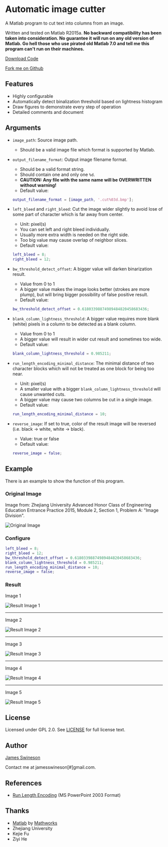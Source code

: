 # Automatic image cutter

A Matlab program to cut text into columns from an image.

Written and tested on Matlab R2015a. **No backward compatibility has been taken into consideration. No guarantee it will run on any old version of Matlab. Go hell those who use pirated old Matlab 7.0 and tell me this program can't run on their machines.**

[Download Code](https://github.com/Jamesits/auto-image-cutter/releases)

[Fork me on Github](https://github.com/Jamesits/auto-image-cutter)

## Features

 * Highly configurable
 * Automatically detect binalization threshold based on lightness histogram
 * Draw figures to demonstrate every step of operation
 * Detailed comments and document

## Arguments

 * `image_path`:
    Source image path.
    * Should be a valid image file which format is supported by Matlab.

 * `output_filename_format`:
    Output image filename format.
    * Should be a valid format string.
    * Should contain one and only one `%d`.
    * **CAUTION: Any file with the same name will be OVERWRITTEN without warning!**
    * Default value:
    ```Matlab
    output_filename_format = [image_path, '.cut%03d.bmp'];
    ```
 * `left_bleed` and `right_bleed`:
    Cut the image wider slightly to avoid lose of some part of character which is far away from center.
    * Unit: pixel(s)
    * You can set left and right bleed individually.
    * Usually more extra width is needed on the right side.
    * Too big value may cause overlap of neighbor slices.
    * Default value:
    ```Matlab
    left_bleed = 8;
    right_bleed = 12;
    ```
 * `bw_threshold_detect_offset`:
    A bigger value will darken binarization result.
    * Value from 0 to 1
    * A bigger value makes the image looks better (strokes are more plump), but will bring bigger possibility of false positive result.
    * Default value:
    ```Matlab
    bw_threshold_detect_offset = 0.61803398874989484820458683436;
    ```
 * `blank_column_lightness_threshold`:
    A bigger value requires more blank (white) pixels in a column to be detected as a blank column.
    * Value from 0 to 1
    * A bigger value will result in wider cut result and sometimes too wide.
    * Default value:
    ```Matlab
    blank_column_lightness_threshold = 0.985211;
    ```
 * `run_length_encoding_minimal_distance`:
    The minimal distance of two character blocks which will not be treated as one block for being too near.
    * Unit: pixel(s)
    * A smaller value with a bigger `blank_column_lightness_threshold` will cause unwanted cuts.
    * A bigger value may cause two columns be cut in a single image.
    * Default value:
    ```Matlab
    run_length_encoding_minimal_distance = 10;
    ```
 * `reverse_image`:
    If set to true, color of the result image will be reversed (i.e. black -> white, white -> black).
    * Value: true or false
    * Default value:
    ```Matlab
    reverse_image = false;
    ```

## Example

There is an example to show the function of this program.

### Original Image

Image from: Zhejiang University Advanced Honor Class of Engineering Education Entrance Practice 2015, Module 2, Section 1, Problem A: "Image Division".

![Original Image](sample/sample.bmp)

### Configure

```Matlab
left_bleed = 8;
right_bleed = 12;
bw_threshold_detect_offset = 0.61803398874989484820458683436;
blank_column_lightness_threshold = 0.985211;
run_length_encoding_minimal_distance = 10;
reverse_image = false;
```

### Result

Image 1

![Result Image 1](sample/sample.bmp.cut001.bmp)

* * *

Image 2

![Result Image 2](sample/sample.bmp.cut002.bmp)

* * *

Image 3

![Result Image 3](sample/sample.bmp.cut003.bmp)

* * *

Image 4

![Result Image 4](sample/sample.bmp.cut004.bmp)

* * *

Image 5

![Result Image 5](sample/sample.bmp.cut005.bmp)

## License

Licensed under GPL 2.0. See [LICENSE](LICENSE) for full license text.

## Author

[James Swineson](http://swineson.me)

Contact me at jamesswineson[#]gmail.com.

## References

* [Run Length Encoding](http://ihoque.bol.ucla.edu/presentation.ppt) (MS PowerPoint 2003 Format)

## Thanks

 * [Matlab](https://www.mathworks.com/products/matlab/) by [Mathworks](https://www.mathworks.com)
 * Zhejiang University
 * Kejie Fu
 * Ziyi He
